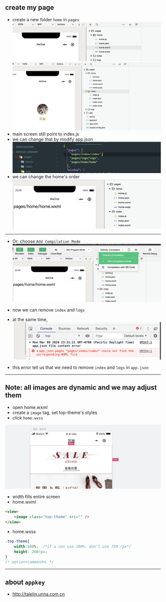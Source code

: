 ## create my page

- create a new folder `home` in `pages`
![](img/2020-03-09-23-24-14.png)
![](img/2020-03-09-23-25-42.png)
- main screen still point to index.js
- we can change that by modify app.json
![](img/2020-03-09-23-26-50.png)
- we can change the home's order
![](img/2020-03-09-23-28-34.png)
---
- Or: choose `Add Compilation Mode`
![](img/2020-03-09-23-29-53.png)

- now we can remove `index` and `logs`
- at the same time, 
![](img/2020-03-09-23-32-14.png)
- this error tell us that we need to remove `index` and `logs` 
  in `app.json`
---

## Note: all images are dynamic and we may adjust them

- open home.wxml
- create a `image` tag, set top-theme's styles
- click `home.wxss`

![](img/2020-03-11-16-02-20.png)
- width fills entire screen
- home.wxml  
```html
<view>
	<image class="top-theme" src="" />
</view>
```
- home.wxss
```css
.top-theme{
    width:100%;  /*if u can use 100%, don't use 750 rpx*/
    height: 260rpx;
}
/* option+command+L */
```
---


## about `appkey` 

- http://talelin.unna.com.cn